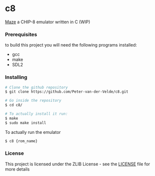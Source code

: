 # c8
[Maze](https://i.imgur.com/97nuSsf.png)
a CHIP-8 emulator written in C (WIP)

### Prerequisites
to build this project you will need the following programs installed:
* gcc
* make
* SDL2

### Installing
```bash
# Clone the github repository
$ git clone https://github.com/Peter-van-der-Velde/c8.git

# Go inside the repository
$ cd c8/

# To actually install it run:
$ make
$ sudo make install
```
To actually run the emulator
```bash
$ c8 {rom_name}
```

### License
This project is licensed under the ZLIB License - see the [LICENSE](LICENSE) file for more details

